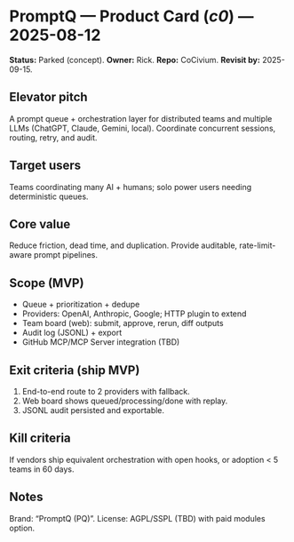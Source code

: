 # PromptQ — Product Card (_c0_) — 2025-08-12
**Status:** Parked (concept).  **Owner:** Rick.  **Repo:** CoCivium.  **Revisit by:** 2025-09-15.

## Elevator pitch
A prompt queue + orchestration layer for distributed teams and multiple LLMs (ChatGPT, Claude, Gemini, local).  Coordinate concurrent sessions, routing, retry, and audit.

## Target users
Teams coordinating many AI + humans; solo power users needing deterministic queues.

## Core value
Reduce friction, dead time, and duplication.  Provide auditable, rate-limit-aware prompt pipelines.

## Scope (MVP)
- Queue + prioritization + dedupe
- Providers: OpenAI, Anthropic, Google; HTTP plugin to extend
- Team board (web): submit, approve, rerun, diff outputs
- Audit log (JSONL) + export
- GitHub MCP/MCP Server integration (TBD)

## Exit criteria (ship MVP)
1) End-to-end route to 2 providers with fallback.  
2) Web board shows queued/processing/done with replay.  
3) JSONL audit persisted and exportable.  

## Kill criteria
If vendors ship equivalent orchestration with open hooks, or adoption < 5 teams in 60 days.

## Notes
Brand: “PromptQ (PQ)”.  License: AGPL/SSPL (TBD) with paid modules option.


